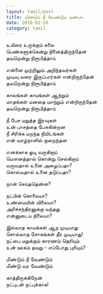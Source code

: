 ```yaml
---
layout: tamil/post
title: மீண்டும் நீ வேண்டும் நண்பா.
date: 2010-02-26
category: tamil
---
```

<p>
உயிரை உருக்கும் கலை <br/>
பெண்களுக்கென்று நினைத்திருந்தேன் <br/>
தவறென்று நிரூபித்தாய்
</p>
<p>
என்னை முற்றிலும் அறிந்தவர்கள் <br/>
முடிவு வரை இருப்பார்கள் என்றிருந்தேன் <br/>
தவறென்று நிரூபித்தாய்
</p>
<p>
காலங்கள் காயங்கள் ஆற்றும் <br/>
மாதங்கள் மனதை மாற்றும் என்றிருந்தேன் <br/>
தவறென்று நிரூபித்தாய்
</p>
<p>
நீ பேச மறுத்த இரவுகள் <br/>
உன் பாசத்தை பேசுகின்றன <br/>
நீ சிரிக்க மறந்த நிமிடங்கள் <br/>
என் வாழ்நாளில் குறைந்தன
</p>
<p>
எனக்காக ஓடி வருகிறாய் <br/>
மௌனத்தால் கொன்று செல்கிறாய் <br/>
வருவதால் உனை அழைப்பதா? <br/>
கொல்வதால் உனை தடுப்பதா?
</p>
<p>
நான் செய்ததென்ன?
</p>
<p>
நட்பின் கொலையா? <br/>
உண்மையின் விலையா? <br/>
அரிச்சந்திரனுக்கு வந்தது <br/>
என்னுடைய நிலையா?
</p>
<p>
இல்லாத காயங்கள் ஆற முடியாது <br/>
சொல்லாத சோகங்கள் தீர முடியாது! <br/>
நட்பை மறுக்கும் காரணம் தெரியும் <br/>
உன் ஊகம் தவறு - எப்போது புரியும்?
</p>
<p>
மீண்டும் நீ வேண்டும் <br/>
மீண்டு வர வேண்டும்
</p>
<p>
காத்திருக்கிறேன் <br/>
நட்புடன் நட்புக்காக!
</p>
